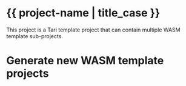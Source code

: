 # {{ project-name | title_case }}

This project is a Tari template project that can contain multiple WASM template sub-projects.

# Generate new WASM template projects
